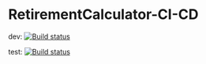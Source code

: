 # RetirementCalculator-CI-CD

dev: [![Build status](https://build.appcenter.ms/v0.1/apps/7dc7b559-8d8e-4921-8b40-3879cbb22142/branches/dev/badge)](https://appcenter.ms)

test: [![Build status](https://build.appcenter.ms/v0.1/apps/7dc7b559-8d8e-4921-8b40-3879cbb22142/branches/test/badge)](https://appcenter.ms)
